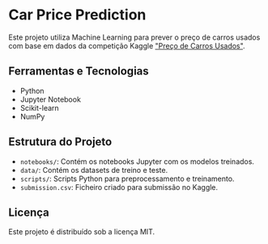 # Car Price Prediction

Este projeto utiliza Machine Learning para prever o preço de carros usados com base em dados da competição Kaggle ["Preço de Carros Usados"](https://www.kaggle.com/t/b8065d79885b566b8ab33f73debb10e8).

## Ferramentas e Tecnologias
- Python
- Jupyter Notebook
- Scikit-learn
- NumPy

## Estrutura do Projeto
- `notebooks/`: Contém os notebooks Jupyter com os modelos treinados.
- `data/`: Contém os datasets de treino e teste.
- `scripts/`: Scripts Python para preprocessamento e treinamento.
- `submission.csv`: Ficheiro criado para submissão no Kaggle.

## Licença
Este projeto é distribuído sob a licença MIT.
